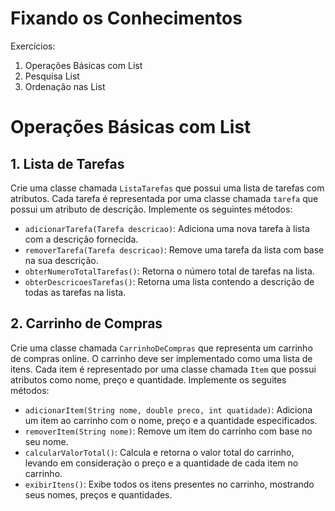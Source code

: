 # Fixando os Conhecimentos
Exercícios:
1. Operações Básicas com List
2. Pesquisa List
3. Ordenação nas List

# Operações Básicas com List

## 1. Lista de Tarefas
Crie uma classe chamada `ListaTarefas` que possui uma lista de tarefas com atributos. 
Cada tarefa é representada por uma classe chamada `tarefa` que possui um atributo de descrição.
Implemente os seguintes métodos:
* `adicionarTarefa(Tarefa descricao)`: Adiciona uma nova tarefa à lista com a descrição fornecida.
* `removerTarefa(Tarefa descricao)`: Remove uma tarefa da lista com base na sua descrição.
* `obterNumeroTotalTarefas()`: Retorna o número total de tarefas na lista.
* `obterDescricoesTarefas()`: Retorna uma lista contendo a descrição de todas as tarefas na lista.

## 2. Carrinho de Compras
Crie uma classe chamada `CarrinhoDeCompras` que representa um carrinho de compras online. O carrinho deve ser implementado
como uma lista de itens.
Cada item é representado por uma classe chamada `Item` que possui atributos como nome, preço e quantidade. Implemente os seguites métodos:
* `adicionarItem(String nome, double preco, int quatidade)`: Adiciona um item ao carrinho com o nome, preço e a quantidade especificados.
* `removerItem(String nome)`: Remove um item do carrinho com base no seu nome.
* `calcularValorTotal()`: Calcula e retorna o valor total do carrinho, levando em consideração o preço e a quantidade de cada item no carrinho.
* `exibirItens()`: Exibe todos os itens presentes no carrinho, mostrando seus nomes, preços e quantidades.